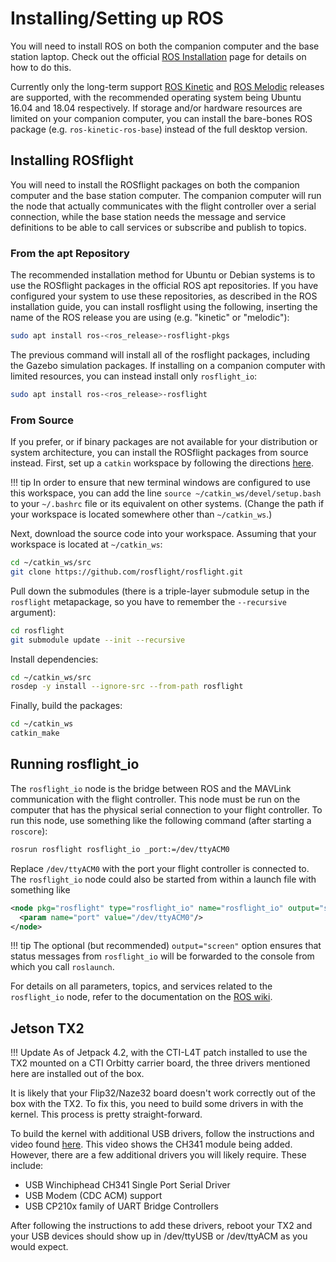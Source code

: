 # Installing/Setting up ROS

You will need to install ROS on both the companion computer and the base station laptop. Check out the official [ROS Installation](http://wiki.ros.org/ROS/Installation) page for details on how to do this.

Currently only the long-term support [ROS Kinetic](http://wiki.ros.org/kinetic/Installation) and [ROS Melodic](http://wiki.ros.org/melodic/Installation) releases are supported, with the recommended operating system being Ubuntu 16.04 and 18.04 respectively. If storage and/or hardware resources are limited on your companion computer, you can install the bare-bones ROS package (e.g. `ros-kinetic-ros-base`) instead of the full desktop version.

## Installing ROSflight

You will need to install the ROSflight packages on both the companion computer and the base station computer. The companion computer will run the node that actually communicates with the flight controller over a serial connection, while the base station needs the message and service definitions to be able to call services or subscribe and publish to topics.

### From the apt Repository

The recommended installation method for Ubuntu or Debian systems is to use the ROSflight packages in the official ROS apt repositories. If you have configured your system to use these repositories, as described in the ROS installation guide, you can install rosflight using the following, inserting the name of the ROS release you are using (e.g. "kinetic" or "melodic"):

```bash
sudo apt install ros-<ros_release>-rosflight-pkgs
```

The previous command will install all of the rosflight packages, including the Gazebo simulation packages. If installing on a companion computer with limited resources, you can instead install only `rosflight_io`:

```bash
sudo apt install ros-<ros_release>-rosflight
```

### From Source

If you prefer, or if binary packages are not available for your distribution or system architecture, you can install the ROSflight packages from source instead. First, set up a `catkin` workspace by following the directions [here](http://wiki.ros.org/catkin/Tutorials/create_a_workspace).

!!! tip
    In order to ensure that new terminal windows are configured to use this workspace, you can add the line `source ~/catkin_ws/devel/setup.bash` to your `~/.bashrc` file or its equivalent on other systems. (Change the path if your workspace is located somewhere other than  `~/catkin_ws`.)

Next, download the source code into your workspace. Assuming that your workspace is located at `~/catkin_ws`:
```bash
cd ~/catkin_ws/src
git clone https://github.com/rosflight/rosflight.git
```
Pull down the submodules (there is a triple-layer submodule setup in the `rosflight` metapackage, so you have to remember the `--recursive` argument):
```bash
cd rosflight
git submodule update --init --recursive
```
Install dependencies:
```bash
cd ~/catkin_ws/src
rosdep -y install --ignore-src --from-path rosflight
```
Finally, build the packages:
```bash
cd ~/catkin_ws
catkin_make
```

## Running rosflight_io

The `rosflight_io` node is the bridge between ROS and the MAVLink communication with the flight controller. This node must be run on the computer that has the physical serial connection to your flight controller. To run this node, use something like the following command (after starting a `roscore`):
```bash
rosrun rosflight rosflight_io _port:=/dev/ttyACM0
```
Replace `/dev/ttyACM0` with the port your flight controller is connected to. The `rosflight_io` node could also be started from within a launch file with something like
```xml
<node pkg="rosflight" type="rosflight_io" name="rosflight_io" output="screen">
  <param name="port" value="/dev/ttyACM0"/>
</node>
```

!!! tip
    The optional (but recommended) `output="screen"` option ensures that status messages from `rosflight_io` will be forwarded to the console from which you call `roslaunch`.

For details on all parameters, topics, and services related to the `rosflight_io` node, refer to the documentation on the [ROS wiki](http://wiki.ros.org/rosflight).

## Jetson TX2

!!! Update
    As of Jetpack 4.2, with the CTI-L4T patch installed to use the TX2 mounted on a CTI Orbitty carrier board, the three drivers mentioned here are installed out of the box.

It is likely that your Flip32/Naze32 board doesn't work correctly out of the box with the TX2. To fix this, you need to build some drivers in with the kernel. This process is pretty straight-forward.

To build the kernel with additional USB drivers, follow the instructions and video found [here](https://www.jetsonhacks.com/2018/03/22/build-kernel-modules-nvidia-jetson-tx2-2/). This video shows the CH341 module being added. However, there are a few additional drivers you will likely require. These include:

- USB Winchiphead CH341 Single Port Serial Driver
- USB Modem (CDC ACM) support
- USB CP210x family of UART Bridge Controllers

After following the instructions to add these drivers, reboot your TX2 and your USB devices should show up in /dev/ttyUSB<X> or /dev/ttyACM<X> as you would expect.
